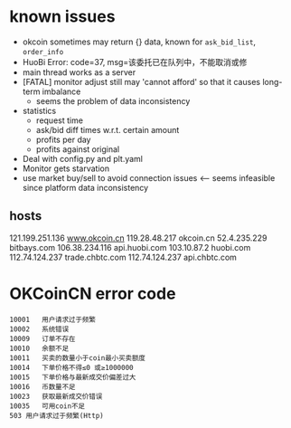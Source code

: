 # known issues
* okcoin sometimes may return {} data, known for `ask_bid_list`, `order_info`
* HuoBi Error: code=37, msg=该委托已在队列中，不能取消或修
* main thread works as a server
* [FATAL] monitor adjust still may 'cannot afford' so that it causes long-term imbalance
  - seems the problem of data inconsistency
* statistics
    - request time
    - ask/bid diff times w.r.t. certain amount
    - profits per day
    - profits against original
* Deal with config.py and plt.yaml
* Monitor gets starvation
* use market buy/sell to avoid connection issues <-- seems infeasible since platform data inconsistency

## hosts
121.199.251.136 www.okcoin.cn
119.28.48.217   okcoin.cn
52.4.235.229    bitbays.com
106.38.234.116  api.huobi.com
103.10.87.2     huobi.com
112.74.124.237  trade.chbtc.com
112.74.124.237  api.chbtc.com



# OKCoinCN error code
```
10001   用户请求过于频繁
10002   系统错误
10009   订单不存在
10010   余额不足
10011   买卖的数量小于coin最小买卖额度
10014   下单价格不得≤0 或≥1000000
10015   下单价格与最新成交价偏差过大
10016   币数量不足
10023   获取最新成交价错误
10035   可用coin不足
503 用户请求过于频繁(Http)
```
